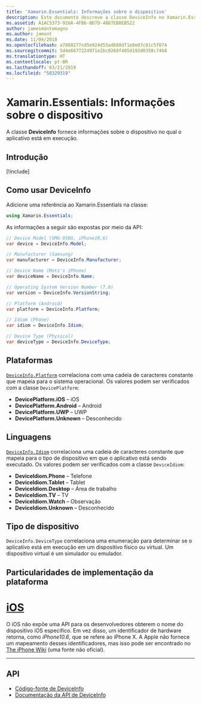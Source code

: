 ```yaml
---
title: 'Xamarin.Essentials: Informações sobre o dispositivo'
description: Este documento descreve a classe DeviceInfo no Xamarin.Essentials, que fornece informações sobre o dispositivo no qual o aplicativo está em execução.
ms.assetid: A1AC5373-926A-4FB6-8D7D-4B87EB8EB522
author: jamesmontemagno
ms.author: jamont
ms.date: 11/04/2018
ms.openlocfilehash: a7868277cd5e924d55ad688df1e8e07c81c5f074
ms.sourcegitcommit: 5d4e6677224971e2bc0268f405d192d0358c74b8
ms.translationtype: HT
ms.contentlocale: pt-BR
ms.lasthandoff: 03/21/2019
ms.locfileid: "58329319"
---
```

# <a name="xamarinessentials-device-information"></a>Xamarin.Essentials: Informações sobre o dispositivo

A classe **DeviceInfo** fornece informações sobre o dispositivo no qual o aplicativo está em execução.

## <a name="get-started"></a>Introdução

[!include[](~/essentials/includes/get-started.md)]

## <a name="using-deviceinfo"></a>Como usar DeviceInfo

Adicione uma referência ao Xamarin.Essentials na classe:

```csharp
using Xamarin.Essentials;
```

As informações a seguir são expostas por meio da API:

```csharp
// Device Model (SMG-950U, iPhone10,6)
var device = DeviceInfo.Model;

// Manufacturer (Samsung)
var manufacturer = DeviceInfo.Manufacturer;

// Device Name (Motz's iPhone)
var deviceName = DeviceInfo.Name;

// Operating System Version Number (7.0)
var version = DeviceInfo.VersionString;

// Platform (Android)
var platform = DeviceInfo.Platform;

// Idiom (Phone)
var idiom = DeviceInfo.Idiom;

// Device Type (Physical)
var deviceType = DeviceInfo.DeviceType;
```

## <a name="platforms"></a>Plataformas

[`DeviceInfo.Platform`](xref:Xamarin.Essentials.DeviceInfo.Platform) correlaciona com uma cadeia de caracteres constante que mapeia para o sistema operacional. Os valores podem ser verificados com a classe `DevicePlatform`:

- **DevicePlatform.iOS** – iOS
- **DevicePlatform.Android** – Android
- **DevicePlatform.UWP** – UWP
- **DevicePlatform.Unknown** – Desconhecido

## <a name="idioms"></a>Linguagens

[`DeviceInfo.Idiom`](xref:Xamarin.Essentials.DeviceInfo.Idiom) correlaciona uma cadeia de caracteres constante que mapeia para o tipo de dispositivo em que o aplicativo está sendo executado. Os valores podem ser verificados com a classe `DeviceIdiom`:

- **DeviceIdiom.Phone** – Telefone
- **DeviceIdiom.Tablet** – Tablet
- **DeviceIdiom.Desktop** – Área de trabalho
- **DeviceIdiom.TV** – TV
- **DeviceIdiom.Watch** – Observação
- **DeviceIdiom.Unknown** – Desconhecido

## <a name="device-type"></a>Tipo de dispositivo

`DeviceInfo.DeviceType` correlaciona uma enumeração para determinar se o aplicativo está em execução em um dispositivo físico ou virtual. Um dispositivo virtual é um simulador ou emulador.

## <a name="platform-implementation-specifics"></a>Particularidades de implementação da plataforma

# <a name="iostabios"></a>[iOS](#tab/ios)

O iOS não expõe uma API para os desenvolvedores obterem o nome do dispositivo iOS específico. Em vez disso, um identificador de hardware retorna, como _iPhone10.6_, que se refere ao iPhone X. A Apple não fornece um mapeamento desses identificadores, mas isso pode ser encontrado no [The iPhone Wiki](https://www.theiphonewiki.com/wiki/Models) (uma fonte não oficial).

--------------

## <a name="api"></a>API

- [Código-fonte de DeviceInfo](https://github.com/xamarin/Essentials/tree/master/Xamarin.Essentials/DeviceInfo)
- [Documentação da API de DeviceInfo](xref:Xamarin.Essentials.DeviceInfo)
